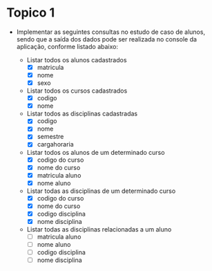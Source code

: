 # Topico 1 
-  Implementar as seguintes consultas no estudo de caso de alunos, sendo que a saída dos dados pode
   ser realizada no console da aplicação, conforme listado abaixo:
  
   - Listar todos os alunos cadastrados
        - [x] matricula  
        - [x] nome   
        - [x] sexo   
   - Listar todos os cursos cadastrados
        - [x] codigo
        - [x] nome
   - Listar todos as disciplinas cadastradas
        - [x] codigo
        - [x] nome 
        - [x] semestre
        - [x] cargahoraria
   - Listar todos os alunos de um determinado curso
        - [x] codigo do curso
        - [x] nome do curso
        - [x] matricula aluno 
        - [x] nome aluno
   - Listar todas as disciplinas de um determinado curso
        - [x] codigo do curso
        - [x] nome do curso
        - [x] codigo disciplina 
        - [x] nome disciplina
   - Listar todas as disciplinas relacionadas a um aluno
        - [ ] matricula aluno
        - [ ] nome aluno
        - [ ] codigo disciplina 
        - [ ] nome disciplina
